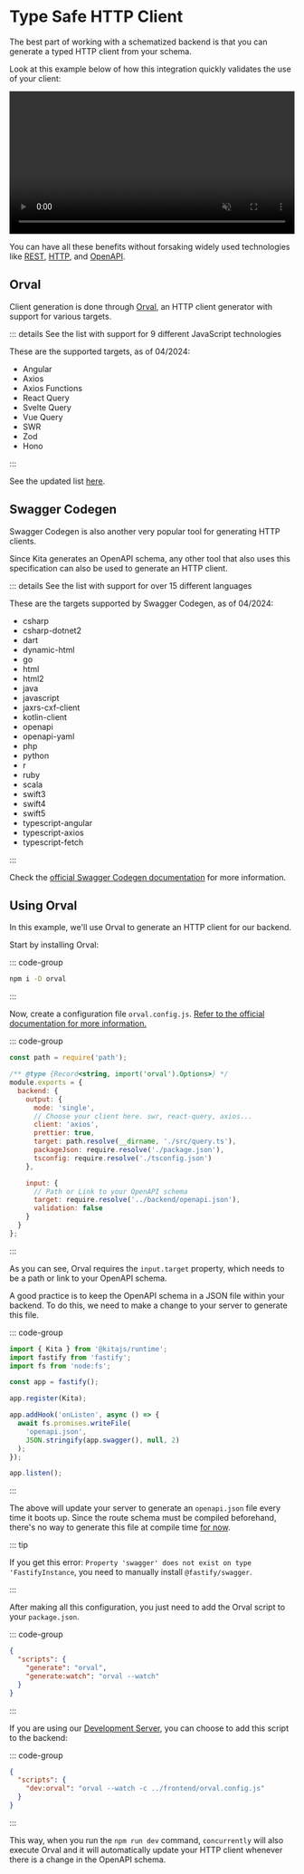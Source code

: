 # Type Safe HTTP Client

The best part of working with a schematized backend is that you can generate a
typed HTTP client from your schema.

Look at this example below of how this integration quickly validates the use of
your client:

<video width="100%" controls autoplay loop muted>
  <source src="/videos/orval-e2e.mp4" type="video/mp4" />
  Your browser does not support the video tag.
</video>

You can have all these benefits without forsaking widely used technologies like
[REST](https://en.wikipedia.org/wiki/REST),
[HTTP](https://en.wikipedia.org/wiki/HTTP), and
[OpenAPI](https://en.wikipedia.org/wiki/Open_API).

## Orval

Client generation is done through [Orval](https://orval.dev/), an HTTP client
generator with support for various targets.

::: details See the list with support for 9 different JavaScript technologies

These are the supported targets, as of 04/2024:

- Angular
- Axios
- Axios Functions
- React Query
- Svelte Query
- Vue Query
- SWR
- Zod
- Hono

:::

See the updated list
[here](https://orval.dev/reference/configuration/output#client).

## Swagger Codegen

Swagger Codegen is also another very popular tool for generating HTTP clients.

Since Kita generates an OpenAPI schema, any other tool that also uses this
specification can also be used to generate an HTTP client.

::: details See the list with support for over 15 different languages

These are the targets supported by Swagger Codegen, as of 04/2024:

- csharp
- csharp-dotnet2
- dart
- dynamic-html
- go
- html
- html2
- java
- javascript
- jaxrs-cxf-client
- kotlin-client
- openapi
- openapi-yaml
- php
- python
- r
- ruby
- scala
- swift3
- swift4
- swift5
- typescript-angular
- typescript-axios
- typescript-fetch

:::

Check the
[official Swagger Codegen documentation](https://swagger.io/tools/swagger-codegen/)
for more information.

## Using Orval

In this example, we'll use Orval to generate an HTTP client for our backend.

Start by installing Orval:

::: code-group

```sh [Frontend Terminal]
npm i -D orval
```

:::

Now, create a configuration file `orval.config.js`.
[Refer to the official documentation for more information.](https://orval.dev/reference/configuration/overview)

::: code-group

```js [frontend/orval.config.js]
const path = require('path');

/** @type {Record<string, import('orval').Options>} */
module.exports = {
  backend: {
    output: {
      mode: 'single',
      // Choose your client here. swr, react-query, axios...
      client: 'axios',
      prettier: true,
      target: path.resolve(__dirname, './src/query.ts'),
      packageJson: require.resolve('./package.json'),
      tsconfig: require.resolve('./tsconfig.json')
    },

    input: {
      // Path or Link to your OpenAPI schema
      target: require.resolve('../backend/openapi.json'),
      validation: false
    }
  }
};
```

:::

As you can see, Orval requires the `input.target` property, which needs to be a
path or link to your OpenAPI schema.

A good practice is to keep the OpenAPI schema in a JSON file within your
backend. To do this, we need to make a change to your server to generate this
file.

::: code-group

```ts {3,9,10,11,12,13,14} [backend/src/index.ts]
import { Kita } from '@kitajs/runtime';
import fastify from 'fastify';
import fs from 'node:fs';

const app = fastify();

app.register(Kita);

app.addHook('onListen', async () => {
  await fs.promises.writeFile(
    'openapi.json',
    JSON.stringify(app.swagger(), null, 2)
  );
});

app.listen();
```

:::

The above will update your server to generate an `openapi.json` file every time
it boots up. Since the route schema must be compiled beforehand, there's no way
to generate this file at compile time
[for now](https://github.com/fastify/fastify-swagger/issues/673).

::: tip

If you get this error:
`Property 'swagger' does not exist on type 'FastifyInstance`, you need to
manually install `@fastify/swagger`.

:::

After making all this configuration, you just need to add the Orval script to
your `package.json`.

::: code-group

```json [Frontend package.json]
{
  "scripts": {
    "generate": "orval",
    "generate:watch": "orval --watch"
  }
}
```

:::

If you are using our [Development Server](../recipes/dev-server.md), you can
choose to add this script to the backend:

::: code-group

```json [Backend package.json]
{
  "scripts": {
    "dev:orval": "orval --watch -c ../frontend/orval.config.js"
  }
}
```

:::

This way, when you run the `npm run dev` command, `concurrently` will also
execute Orval and it will automatically update your HTTP client whenever there
is a change in the OpenAPI schema.

